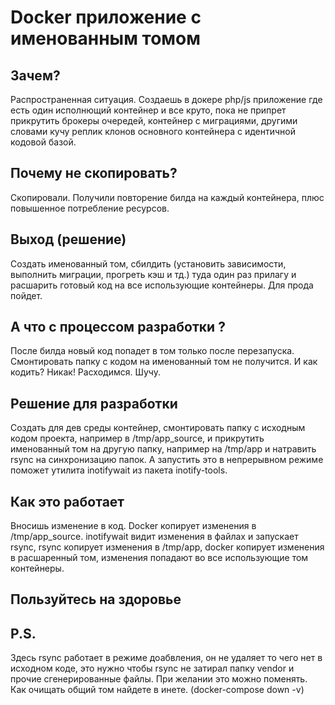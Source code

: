 # Docker приложение с именованным томом

## Зачем?
Распространенная ситуация. Создаешь в докере php/js приложение где есть один исполнющий контейнер и все круто, пока не припрет прикрутить брокеры очередей, контейнер с миграциями, другими словами кучу реплик клонов основного контейнера с идентичной кодовой базой.

## Почему не скопировать?
Скопировали. Получили повторение билда на каждый контейнера, плюс повышенное потребление ресурсов.

## Выход (решение)
Создать именованный том, сбилдить (установить зависимости, выполнить миграции, прогреть кэш и тд.) туда один раз прилагу и расшарить готовый код на все использующие контейнеры. Для прода пойдет.

## А что с процессом разработки ?
После билда новый код попадет в том только после перезапуска. Смонтировать папку с кодом на именованный том не получится. И как кодить? Никак! Расходимся. Шучу.

## Решение для разработки
Создать для дев среды контейнер, смонтировать папку с исходным кодом проекта, например в /tmp/app_source, и прикрутить именованный том на другую папку, например на /tmp/app и натравить rsync на синхронизацию папок. А запустить это в непрерывном режиме поможет утилита inotifywait из пакета inotify-tools. 

## Как это работает
Вносишь изменение в код. Docker копирует изменения в /tmp/app_source. inotifywait видит изменения в файлах и запускает rsync, rsync копирует изменения в /tmp/app, docker копирует изменения в расшаренный том, изменения попадают во все использующие том контейнеры.

## Пользуйтесь на здоровье

## P.S.
Здесь rsync работает в режиме доабвления, он не удаляет то чего нет в исходном коде, это нужно чтобы rsync не затирал папку vendor и прочие сгенерированные файлы.
При желании это можно поменять.
Как очищать общий том найдете в инете. (docker-compose down -v)
